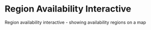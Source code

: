 # Region Availability Interactive
Region availability interactive - showing availability regions on a map
